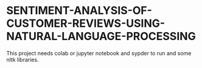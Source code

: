 # SENTIMENT-ANALYSIS-OF-CUSTOMER-REVIEWS-USING-NATURAL-LANGUAGE-PROCESSING
This project needs colab or jupyter notebook and sypder to run and some nltk libraries.

